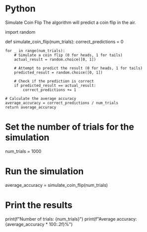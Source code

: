 # Python
Simulate Coin Flip
The algorithm will predict a coin flip in the air.

import random

def simulate_coin_flip(num_trials):
    correct_predictions = 0

    for _ in range(num_trials):
        # Simulate a coin flip (0 for heads, 1 for tails)
        actual_result = random.choice([0, 1])

        # Attempt to predict the result (0 for heads, 1 for tails)
        predicted_result = random.choice([0, 1])

        # Check if the prediction is correct
        if predicted_result == actual_result:
            correct_predictions += 1

    # Calculate the average accuracy
    average_accuracy = correct_predictions / num_trials
    return average_accuracy

# Set the number of trials for the simulation
num_trials = 1000

# Run the simulation
average_accuracy = simulate_coin_flip(num_trials)

# Print the results
print(f"Number of trials: {num_trials}")
print(f"Average accuracy: {average_accuracy * 100:.2f}%")
